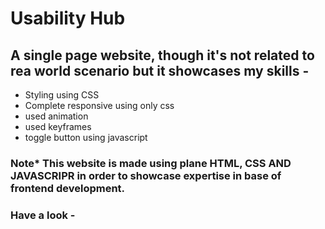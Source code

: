 # Usability Hub

## A single page website, though it's not related to rea world scenario but it showcases my skills -

- Styling using CSS
- Complete responsive using only css
- used animation
- used keyframes
- toggle button using javascript

### Note\* This website is made using plane HTML, CSS AND JAVASCRIPR in order to showcase expertise in base of frontend development.

### Have a look -
